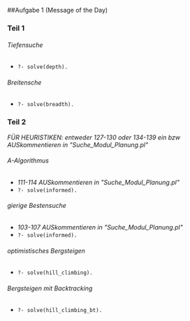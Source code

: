 ##Aufgabe 1 (Message of the Day)

### Teil 1

###### Tiefensuche
- `?- solve(depth).`

###### Breitensche
- `?- solve(breadth).`


### Teil 2
*FÜR HEURISTIKEN: entweder 127-130 oder 134-139 ein bzw AUSkommentieren in "Suche_Modul_Planung.pl"*

###### A-Algorithmus
- *111-114 AUSkommentieren in "Suche_Modul_Planung.pl"*
- `?- solve(informed).`

###### gierige Bestensuche
- *103-107 AUSkommentieren in "Suche_Modul_Planung.pl"*
- `?- solve(informed).`

###### optimistisches Bergsteigen
- `?- solve(hill_climbing).`

###### Bergsteigen mit Backtracking
- `?- solve(hill_climbing_bt).`
